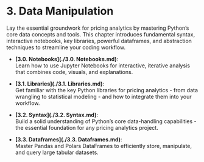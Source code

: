 # 3. Data Manipulation

Lay the essential groundwork for pricing analytics by mastering Python’s core data concepts and tools. This chapter introduces fundamental syntax, interactive notebooks, key libraries, powerful dataframes, and abstraction techniques to streamline your coding workflow.

- **[3.0. Notebooks](./3.0. Notebooks.md)**:  
  Learn how to use Jupyter Notebooks for interactive, iterative analysis that combines code, visuals, and explanations.

- **[3.1. Libraries](./3.1. Libraries.md)**:  
  Get familiar with the key Python libraries for pricing analytics - from data wrangling to statistical modeling - and how to integrate them into your workflow.

- **[3.2. Syntax](./3.2. Syntax.md)**:  
  Build a solid understanding of Python’s core data-handling capabilities - the essential foundation for any pricing analytics project.

- **[3.3. Dataframes](./3.3. Dataframes.md)**:  
  Master Pandas and Polars DataFrames to efficiently store, manipulate, and query large tabular datasets.